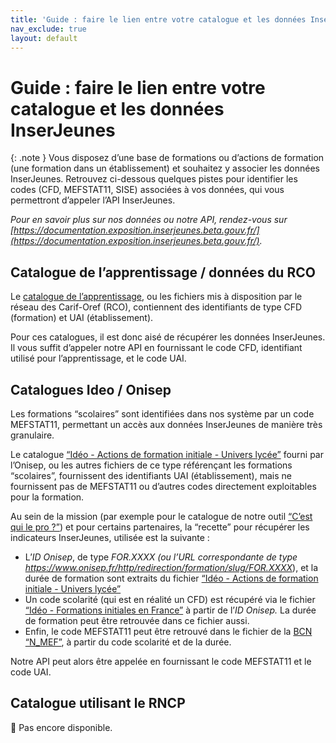```yaml
---
title: 'Guide : faire le lien entre votre catalogue et les données InserJeunes'
nav_exclude: true
layout: default
---
```


# Guide : faire le lien entre votre catalogue et les données InserJeunes

{: .note }
Vous disposez d’une base de formations ou d’actions de formation (une formation dans un établissement) et souhaitez y associer les données InserJeunes. Retrouvez ci-dessous quelques pistes pour identifier les codes (CFD, MEFSTAT11, SISE) associées à vos données, qui vous permettront d’appeler l’API InserJeunes.

*Pour en savoir plus sur nos données ou notre API, rendez-vous sur [https://documentation.exposition.inserjeunes.beta.gouv.fr/](https://documentation.exposition.inserjeunes.beta.gouv.fr/).*

## Catalogue de l’apprentissage / données du RCO

Le [catalogue de l’apprentissage](https://catalogue-apprentissage.intercariforef.org/), ou les fichiers mis à disposition par le réseau des Carif-Oref (RCO), contiennent des identifiants de type CFD (formation) et UAI (établissement).

Pour ces catalogues, il est donc aisé de récupérer les données InserJeunes. Il vous suffit d’appeler notre API en fournissant le code CFD, identifiant utilisé pour l’apprentissage, et le code UAI.

## Catalogues Ideo / Onisep

Les formations “scolaires” sont identifiées dans nos système par un code MEFSTAT11, permettant un accès aux données InserJeunes de manière très granulaire.

Le catalogue [“Idéo - Actions de formation initiale - Univers lycée”](https://opendata.onisep.fr/data/605340ddc19a9/2-ideo-actions-de-formation-initiale-univers-lycee.htm) fourni par l’Onisep, ou les autres fichiers de ce type référençant les formations “scolaires”, fournissent des identifiants UAI (établissement), mais ne fournissent pas de MEFSTAT11 ou d’autres codes directement exploitables pour la formation.

Au sein de la mission (par exemple pour le catalogue de notre outil [“C’est qui le pro ?”](https://beta.gouv.fr/startups/cestquilepro.html)) et pour certains partenaires, la “recette” pour récupérer les indicateurs InserJeunes, utilisée est la suivante : 

- L’*ID Onisep*, de type *FOR.XXXX (ou l’URL correspondante de type https://www.onisep.fr/http/redirection/formation/slug/FOR.XXXX*), et la durée de formation sont extraits du fichier [“Idéo - Actions de formation initiale - Univers lycée”](https://opendata.onisep.fr/data/605340ddc19a9/2-ideo-actions-de-formation-initiale-univers-lycee.htm)
- Un code scolarité (qui est en réalité un CFD) est récupéré via le fichier [“Idéo - Formations initiales en France”](https://opendata.onisep.fr/data/5fa591127f501/2-ideo-formations-initiales-en-france.htm) à partir de l’*ID Onisep.* La durée de formation peut être retrouvée dans ce fichier aussi.
- Enfin, le code MEFSTAT11 peut être retrouvé dans le fichier de la [BCN “N_MEF”](https://infocentre.pleiade.education.fr/bcn/workspace/viewTable/n/N_MEF), à partir du code scolarité et de la durée.

Notre API peut alors être appelée en fournissant le code MEFSTAT11 et le code UAI.

## Catalogue utilisant le RNCP

🚧 Pas encore disponible.